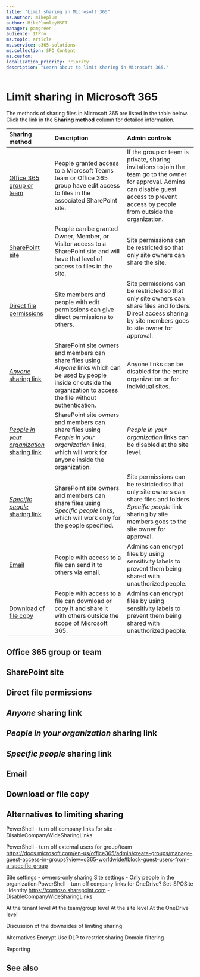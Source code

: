 ```yaml
---
title: "Limit sharing in Microsoft 365"
ms.author: mikeplum
author: MikePlumleyMSFT
manager: pamgreen
audience: ITPro
ms.topic: article
ms.service: o365-solutions
ms.collection: SPO_Content
ms.custom: 
localization_priority: Priority
description: "Learn about to limit sharing in Microsoft 365."
---
```


# Limit sharing in Microsoft 365

The methods of sharing files in Microsoft 365 are listed in the table below. Click the link in the **Sharing method** column for detailed information.

|Sharing method|Description|Admin controls|
|:-------------|:----------|:-------------|
|[Office 365 group or team](#office-365-group-or-team)|People granted access to a Microsoft Teams team or Office 365 group have edit access to files in the associated SharePoint site.|If the group or team is private, sharing invitations to join the team go to the owner for approval. Admins can disable guest access to prevent access by people from outside the organization.|
|[SharePoint site](#sharePoint-site)|People can be granted Owner, Member, or Visitor access to a SharePoint site and will have that level of access to files in the site.|Site permissions can be restricted so that only site owners can share the site.|
|[Direct file permissions](#direct-file-permissions)|Site members and people with edit permissions can give direct permissions to others.|Site permissions can be restricted so that only site owners can share files and folders. Direct access sharing by site members goes to site owner for approval.|
|[*Anyone* sharing link](#anyone-sharing-link)|SharePoint site owners and members can share files using *Anyone* links which can be used by people inside or outside the organization to access the file without authentication.|Anyone links can be disabled for the entire organization or for individual sites.|
|[*People in your organization* sharing link](#people-in-your-organization-sharing-link)|SharePoint site owners and members can share files using *People in your organization* links, which will work for anyone inside the organization.|*People in your organization* links can be disabled at the site level.|
|[*Specific people* sharing link](#specific-people-sharing-link)|SharePoint site owners and members can share files using *Specific people* links, which will work only for the people specified.|Site permissions can be restricted so that only site owners can share files and folders. *Specific people* link sharing by site members goes to the site owner for approval.|
|[Email](#email)|People with access to a file can send it to others via email.|Admins can encrypt files by using sensitivity labels to prevent them being shared with unauthorized people.|
|[Download of file copy](#download-of-file-copy)|People with access to a file can download or copy it and share it with others outside the scope of Microsoft 365.|Admins can encrypt files by using sensitivity labels to prevent them being shared with unauthorized people.|


## Office 365 group or team

## SharePoint site

## Direct file permissions

## *Anyone* sharing link

## *People in your organization* sharing link

## *Specific people* sharing link

## Email

## Download or file copy

## Alternatives to limiting sharing


PowerShell - turn off company links for site
-DisableCompanyWideSharingLinks

PowerShell - turn off external users for group/team
https://docs.microsoft.com/en-us/office365/admin/create-groups/manage-guest-access-in-groups?view=o365-worldwide#block-guest-users-from-a-specific-group




Site settings - owners-only sharing
Site settings - Only people in the organization
PowerShell - turn off company links for OneDrive?
Set-SPOSite -Identity https://contoso.sharepoint.com -DisableCompanyWideSharingLinks

At the tenant level
At the team/group level
At the site level
At the OneDrive level

Discussion of the downsides of limiting sharing

Alternatives
Encrypt
Use DLP to restrict sharing
Domain filtering

Reporting


## See also

